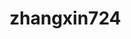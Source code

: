 # zhangxin724
<!-- Load Facebook SDK for JavaScript -->
<div id="fb-root"></div>
<script>
  window.fbAsyncInit = function() {
    FB.init({
      xfbml            : true,
      version          : 'v3.3'
    });
  };

  (function(d, s, id) {
  var js, fjs = d.getElementsByTagName(s)[0];
